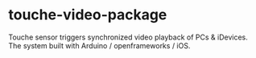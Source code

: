 # touche-video-package
Touche sensor triggers synchronized video playback of PCs & iDevices.
The system built with Arduino / openframeworks / iOS.
